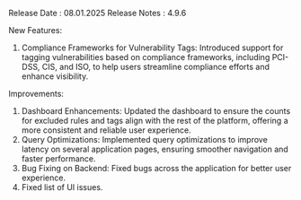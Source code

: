 Release Date : 08.01.2025
Release Notes : 4.9.6

New Features:

1) Compliance Frameworks for Vulnerability Tags: Introduced support for tagging vulnerabilities based on compliance frameworks, including PCI-DSS, CIS, and ISO, to help users streamline compliance efforts and enhance visibility.

Improvements:

1) Dashboard Enhancements: Updated the dashboard to ensure the counts for excluded rules and tags align with the rest of the platform, offering a more consistent and reliable user experience.
2) Query Optimizations: Implemented query optimizations to improve latency on several application pages, ensuring smoother navigation and faster performance.
3) Bug Fixing on Backend: Fixed bugs across the application for better user experience.
4) Fixed list of UI issues.